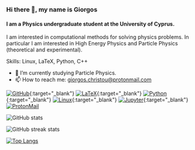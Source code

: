 ### Hi there 👋, my name is Giorgos
#### I am a Physics undergraduate student at the University of Cyprus.
<!-- ![I am a Physics undergraduate student at the University of Cyprus.] -->
<!-- (https://arturssmirnovs.github.io/github-profile-readme-generator/images/banner.png) -->

I am interested in computational methods for solving physics problems. In particular I am interested in High Energy Physics and Particle Physics (theoretical and experimental).

Skills: Linux, LaTeX, Python, C++

- 🔭 I’m currently studying Particle Physics. 
- 📫 How to reach me: giorgos.christou@protonmail.com 


[![GitHub](https://img.shields.io/badge/GitHub-%20-black?style=flat-square&logo=github)](https://github.com/GiorgosChr){:target="_blank"}
[![LaTeX](https://img.shields.io/badge/LaTeX-%20-008080?style=flat-square&logo=latex)](https://www.latex-project.org/){:target="_blank"}
[![Python](https://img.shields.io/badge/Python-%20-3776AB?style=flat-square&logo=python)](https://www.python.org/){:target="_blank"}
[![Linux](https://img.shields.io/badge/Linux-%20-FCC624?style=flat-square&logo=linux)](https://www.linux.org/){:target="_blank"}
[![Jupyter](https://img.shields.io/badge/Jupyter-%20-F37626?style=flat-square&logo=jupyter)](https://jupyter.org/){:target="_blank"}
[![ProtonMail](https://img.shields.io/badge/ProtonMail-%20-8B89CC?style=flat-square&logo=protonmail)](mailto:giorgos.christou@protonmail.com)



![GitHub stats](https://github-readme-stats.vercel.app/api?username=GiorgosChr&theme=dark&show_icons=true&count_private=true)  

![GitHub streak stats](https://streak-stats.demolab.com/?user=GiorgosChr&theme=dark)  

[![Top Langs](https://github-readme-stats.vercel.app/api/top-langs/?username=GiorgosChr&theme=dark)](https://github.com/anuraghazra/github-readme-stats)


